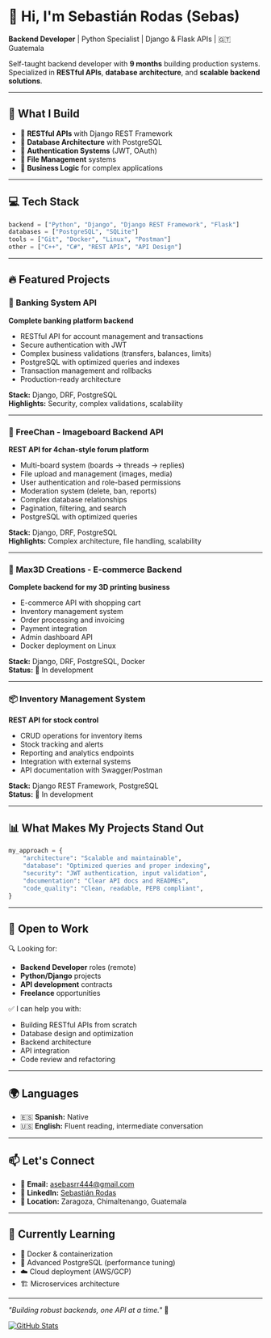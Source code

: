 # 👋 Hi, I'm Sebastián Rodas (Sebas)

**Backend Developer** | Python Specialist | Django & Flask APIs | 🇬🇹 Guatemala

Self-taught backend developer with **9 months** building production systems.
Specialized in **RESTful APIs**, **database architecture**, and **scalable backend solutions**.

---

## 🚀 What I Build

- 🔹 **RESTful APIs** with Django REST Framework
- 🔹 **Database Architecture** with PostgreSQL
- 🔹 **Authentication Systems** (JWT, OAuth)
- 🔹 **File Management** systems
- 🔹 **Business Logic** for complex applications

---

## 💻 Tech Stack
```python
backend = ["Python", "Django", "Django REST Framework", "Flask"]
databases = ["PostgreSQL", "SQLite"]
tools = ["Git", "Docker", "Linux", "Postman"]
other = ["C++", "C#", "REST APIs", "API Design"]
```

---

## 🔥 Featured Projects

### 🏦 Banking System API
**Complete banking platform backend**

- RESTful API for account management and transactions
- Secure authentication with JWT
- Complex business validations (transfers, balances, limits)
- PostgreSQL with optimized queries and indexes
- Transaction management and rollbacks
- Production-ready architecture

**Stack:** Django, DRF, PostgreSQL  
**Highlights:** Security, complex validations, scalability

---

### 💬 FreeChan - Imageboard Backend API
**REST API for 4chan-style forum platform**

- Multi-board system (boards → threads → replies)
- File upload and management (images, media)
- User authentication and role-based permissions
- Moderation system (delete, ban, reports)
- Complex database relationships
- Pagination, filtering, and search
- PostgreSQL with optimized queries

**Stack:** Django, DRF, PostgreSQL  
**Highlights:** Complex architecture, file handling, scalability

---

### 🛒 Max3D Creations - E-commerce Backend
**Complete backend for my 3D printing business**

- E-commerce API with shopping cart
- Inventory management system
- Order processing and invoicing
- Payment integration
- Admin dashboard API
- Docker deployment on Linux

**Stack:** Django, DRF, PostgreSQL, Docker  
**Status:** 🔨 In development

---

### 📦 Inventory Management System
**REST API for stock control**

- CRUD operations for inventory items
- Stock tracking and alerts
- Reporting and analytics endpoints
- Integration with external systems
- API documentation with Swagger/Postman

**Stack:** Django REST Framework, PostgreSQL  
**Status:** 🔨 In development

---

## 📊 What Makes My Projects Stand Out
```python
my_approach = {
    "architecture": "Scalable and maintainable",
    "database": "Optimized queries and proper indexing",
    "security": "JWT authentication, input validation",
    "documentation": "Clear API docs and READMEs",
    "code_quality": "Clean, readable, PEP8 compliant",
}
```

---

## 💼 Open to Work

🔍 Looking for:
- **Backend Developer** roles (remote)
- **Python/Django** projects
- **API development** contracts
- **Freelance** opportunities

✅ I can help you with:
- Building RESTful APIs from scratch
- Database design and optimization
- Backend architecture
- API integration
- Code review and refactoring

---

## 🌍 Languages

- 🇪🇸 **Spanish:** Native
- 🇺🇸 **English:** Fluent reading, intermediate conversation

---

## 📫 Let's Connect

- 📧 **Email:** asebasrr444@gmail.com
- 💼 **LinkedIn:** [Sebastián Rodas](https://www.linkedin.com/in/sebastián-rodas-65564b303)
- 📍 **Location:** Zaragoza, Chimaltenango, Guatemala

---

## 🎯 Currently Learning

- 🐳 Docker & containerization
- 🔧 Advanced PostgreSQL (performance tuning)
- ☁️ Cloud deployment (AWS/GCP)
- 🏗️ Microservices architecture

---

*"Building robust backends, one API at a time."* 🚀

[![GitHub Stats](https://github-readme-stats.vercel.app/api?username=Sebas16608&show_icons=true&theme=radical)](https://github.com/Sebas16608)
